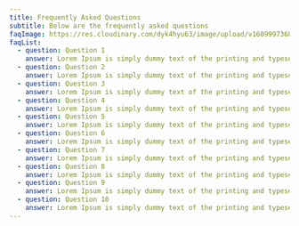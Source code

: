 ```yaml
---
title: Frequently Asked Questions
subtitle: Below are the frequently asked questions
faqImage: https://res.cloudinary.com/dyk4hyu63/image/upload/v1609997368/2021/01/sharing-tree-faq-illustration_iqhppc.svg
faqList:
  - question: Question 1
    answer: Lorem Ipsum is simply dummy text of the printing and typesetting industry.
  - question: Question 2
    answer: Lorem Ipsum is simply dummy text of the printing and typesetting industry.
  - question: Question 3
    answer: Lorem Ipsum is simply dummy text of the printing and typesetting industry.
  - question: Question 4
    answer: Lorem Ipsum is simply dummy text of the printing and typesetting industry.
  - question: Question 5
    answer: Lorem Ipsum is simply dummy text of the printing and typesetting industry.
  - question: Question 6
    answer: Lorem Ipsum is simply dummy text of the printing and typesetting industry.
  - question: Question 7
    answer: Lorem Ipsum is simply dummy text of the printing and typesetting industry.
  - question: Question 8
    answer: Lorem Ipsum is simply dummy text of the printing and typesetting industry.
  - question: Question 9
    answer: Lorem Ipsum is simply dummy text of the printing and typesetting industry.
  - question: Question 10
    answer: Lorem Ipsum is simply dummy text of the printing and typesetting industry.
---
```

